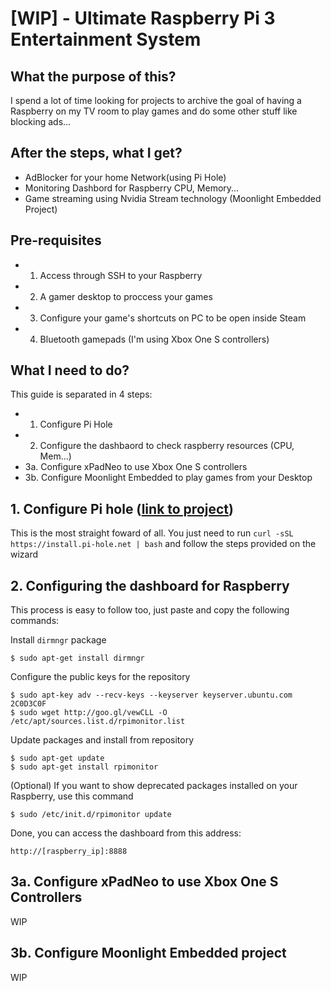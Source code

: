 # [WIP] - Ultimate Raspberry Pi 3 Entertainment System

## What the purpose of this?

I spend a lot of time looking for projects to archive the goal of having a Raspberry on my TV room to play games and do some other stuff like blocking ads...

## After the steps, what I get?

- AdBlocker for your home Network(using Pi Hole)
- Monitoring Dashbord for Raspberry CPU, Memory...
- Game streaming using Nvidia Stream technology (Moonlight Embedded Project)

## Pre-requisites

- 1. Access through SSH to your Raspberry
- 2. A gamer desktop to proccess your games
- 3. Configure your game's shortcuts on PC to be open inside Steam
- 4. Bluetooth gamepads (I'm using Xbox One S controllers)

## What I need to do?

This guide is separated in 4 steps:
- 1. Configure Pi Hole
- 2. Configure the dashbaord to check raspberry resources (CPU, Mem...)
- 3a. Configure xPadNeo to use Xbox One S controllers
- 3b. Configure Moonlight Embedded to play games from your Desktop

## 1. Configure Pi hole ([link to project](https://pi-hole.net/))

This is the most straight foward of all.
You just need to run `curl -sSL https://install.pi-hole.net | bash` and follow the steps provided on the wizard

## 2. Configuring the dashboard for Raspberry

This process is easy to follow too, just paste and copy the following commands:

Install `dirmngr` package

```
$ sudo apt-get install dirmngr
```

Configure the public keys for the repository

```
$ sudo apt-key adv --recv-keys --keyserver keyserver.ubuntu.com 2C0D3C0F
$ sudo wget http://goo.gl/vewCLL -O /etc/apt/sources.list.d/rpimonitor.list
```

Update packages and install from repository

```
$ sudo apt-get update
$ sudo apt-get install rpimonitor
```

(Optional) If you want to show deprecated packages installed on your Raspberry, use this command

```
$ sudo /etc/init.d/rpimonitor update
```

Done, you can access the dashboard from this address:

```
http://[raspberry_ip]:8888
```

## 3a. Configure xPadNeo to use Xbox One S Controllers

WIP

## 3b. Configure Moonlight Embedded project

WIP
